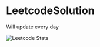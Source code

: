 # LeetcodeSolution

Will update every day

![Leetcode Stats](https://leetcard.jacoblin.cool/DinhvanIT?ext=activity)

